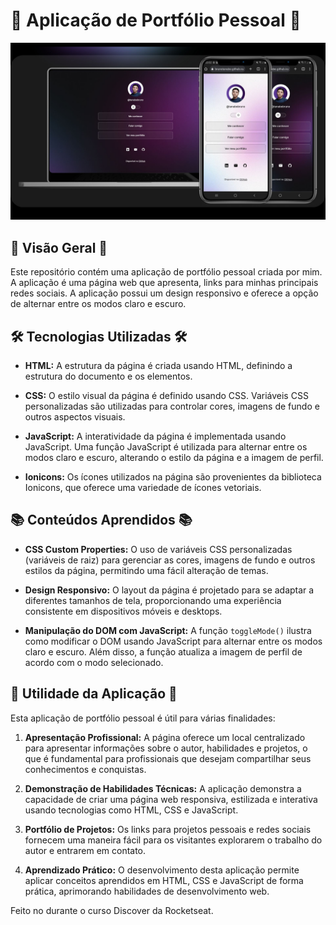 # 💼 Aplicação de Portfólio Pessoal 💼


![Demonstração da aplicação](./assets/Demonstracao.jpg)


## 📄 Visão Geral 📄

Este repositório contém uma aplicação de portfólio pessoal criada por mim. A aplicação é uma página web que apresenta, links para minhas principais redes sociais. A aplicação possui um design responsivo e oferece a opção de alternar entre os modos claro e escuro.

  
## 🛠️ Tecnologias Utilizadas 🛠️

- **HTML:** A estrutura da página é criada usando HTML, definindo a estrutura do documento e os elementos.

- **CSS:** O estilo visual da página é definido usando CSS. Variáveis CSS personalizadas são utilizadas para controlar cores, imagens de fundo e outros aspectos visuais.

- **JavaScript:** A interatividade da página é implementada usando JavaScript. Uma função JavaScript é utilizada para alternar entre os modos claro e escuro, alterando o estilo da página e a imagem de perfil.

- **Ionicons:** Os ícones utilizados na página são provenientes da biblioteca Ionicons, que oferece uma variedade de ícones vetoriais.

  
## 📚 Conteúdos Aprendidos 📚

- **CSS Custom Properties:** O uso de variáveis CSS personalizadas (variáveis de raiz) para gerenciar as cores, imagens de fundo e outros estilos da página, permitindo uma fácil alteração de temas.

- **Design Responsivo:** O layout da página é projetado para se adaptar a diferentes tamanhos de tela, proporcionando uma experiência consistente em dispositivos móveis e desktops.

- **Manipulação do DOM com JavaScript:** A função `toggleMode()` ilustra como modificar o DOM usando JavaScript para alternar entre os modos claro e escuro. Além disso, a função atualiza a imagem de perfil de acordo com o modo selecionado.


## 👥 Utilidade da Aplicação 👥

Esta aplicação de portfólio pessoal é útil para várias finalidades:

1. **Apresentação Profissional:** A página oferece um local centralizado para apresentar informações sobre o autor, habilidades e projetos, o que é fundamental para profissionais que desejam compartilhar seus conhecimentos e conquistas.

2. **Demonstração de Habilidades Técnicas:** A aplicação demonstra a capacidade de criar uma página web responsiva, estilizada e interativa usando tecnologias como HTML, CSS e JavaScript.

3. **Portfólio de Projetos:** Os links para projetos pessoais e redes sociais fornecem uma maneira fácil para os visitantes explorarem o trabalho do autor e entrarem em contato.

4. **Aprendizado Prático:** O desenvolvimento desta aplicação permite aplicar conceitos aprendidos em HTML, CSS e JavaScript de forma prática, aprimorando habilidades de desenvolvimento web.

  

Feito no durante o curso Discover da Rocketseat.